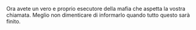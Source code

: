 Ora avete un vero e proprio esecutore della mafia che aspetta la vostra chiamata.
Meglio non dimenticare di informarlo quando tutto questo sarà finito.